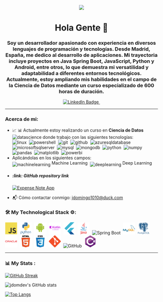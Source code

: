<div id="header" align="center">
  <img src="https://media.giphy.com/media/BACNp4PYgXACSPujxi/giphy.gif" width=250>
  <h1 align="center">Hola Gente 👋</h1>
  <h3 align="center">Soy un desarrollador apasionado con experiencia en diversos lenguajes de programación y tecnologías. Desde Madrid, España, me dedico al desarrollo de aplicaciones. Mi trayectoria incluye proyectos en Java Spring Boot, JavaScript, Python y Android, entre otros, lo que demuestra mi versatilidad y adaptabilidad a diferentes entornos tecnológicos. Actualmente, estoy ampliando mis habilidades en el campo de la Ciencia de Datos mediante un curso especializado de 600 horas de duración.</h3>
</div>

<div id="badges" align="center">
  <a href="https://es.linkedin.com/in/juan-domingo">
    <img src="https://findicons.com/files/icons/1982/social_me/60/linkedin.png" alt="LinkedIn Badge"/>    
  </a>
  
  <a href="">
    <img src="" alt=""/>
  </a>
</div>
         
---
### Acerca de mi:
  - :chart_with_upwards_trend: :bar_chart: Actualmente estoy realizando un curso en __Ciencia de Datos__ <img src="https://github.com/john-sunday/john-sunday/assets/49209302/9b4b8c43-f1ab-4e48-b485-79f4e541eff4" alt="datascience" width="40" height="40"> donde trabajo con las siguientes tecnologías:
    <div align="left">       
      <div>
        <img src="https://cdn.jsdelivr.net/gh/devicons/devicon@latest/icons/linux/linux-original.svg" title="Linux Terminal" alt="linux" width="40" height="40"/>&nbsp;
        <img src="https://cdn.jsdelivr.net/gh/devicons/devicon@latest/icons/powershell/powershell-original.svg" title="Power Shell" alt="powershell" width="40" height="40"/>&nbsp;
        <img src="https://cdn.jsdelivr.net/gh/devicons/devicon@latest/icons/git/git-original-wordmark.svg" title="Git" alt="git" width="40" height="40"/>&nbsp;
        <img src="https://cdn.jsdelivr.net/gh/devicons/devicon@latest/icons/github/github-original-wordmark.svg" title="GitHub" alt="github" width="40" height="40"/>&nbsp;
        <img src="https://cdn.jsdelivr.net/gh/devicons/devicon@latest/icons/azuresqldatabase/azuresqldatabase-original.svg" title="Azure SQL Database" alt="azuresqldatabase" width="40" height="40"/>&nbsp;
        <img src="https://cdn.jsdelivr.net/gh/devicons/devicon@latest/icons/microsoftsqlserver/microsoftsqlserver-original-wordmark.svg" title="MicrosoftSQL Server" alt="microsoftsqlserver" width="40" height="40"/>&nbsp;
        <img src="https://cdn.jsdelivr.net/gh/devicons/devicon@latest/icons/mysql/mysql-original-wordmark.svg" title="MySQL" alt="mysql" width="40" height="40"/>&nbsp;
        <img src="https://cdn.jsdelivr.net/gh/devicons/devicon@latest/icons/mongodb/mongodb-original-wordmark.svg" title="mongoDB" alt="mongodb" width="40" height="40"/>&nbsp;
        <img src="https://cdn.jsdelivr.net/gh/devicons/devicon@latest/icons/python/python-original-wordmark.svg" title="Python" alt="python" width="40" height="40"/>&nbsp; 
        <img src="https://cdn.jsdelivr.net/gh/devicons/devicon@latest/icons/numpy/numpy-original-wordmark.svg" title="Numpy" alt="numpy" width="40" height="40"/>&nbsp; 
        <img src="https://cdn.jsdelivr.net/gh/devicons/devicon@latest/icons/pandas/pandas-original-wordmark.svg" title="Pandas" alt="pandas" width="40" height="40"/>&nbsp; 
        <img src="https://cdn.jsdelivr.net/gh/devicons/devicon@latest/icons/matplotlib/matplotlib-original-wordmark.svg" title="matplotlib" alt="matplotlib" width="40" height="40"/>&nbsp;
        <img src="https://github.com/microsoft/PowerBI-Icons/blob/main/SVG/Power-BI.svg" title="Power Bi" alt="powerbi" width="40" height="40"/>&nbsp;    
      </div>
  - Aplicándolas en los siguientes campos:
    <div>
    <img src="https://github.com/john-sunday/john-sunday/assets/49209302/d842cca6-939a-4f2d-be09-cded7061bdd6" alt="machinelearning" width="40" height="40">
    <span style="vertical-align: super;">Machine Learning</span>&nbsp; 
    <img src="https://github.com/john-sunday/john-sunday/assets/49209302/d7573e15-6293-4612-89f3-78e73175d2c0" alt="deeplearning" width="40" height="40">
    <span style="vertical-align: super;">Deep Learning</span>&nbsp; 
    </div>    
  - <h5>:link: GitHub repository link</h5>
    <div>
      <a href="https://github.com/john-sunday/Expense_Note_App-Spring_Boot">
        <img src="https://cdn3.iconfinder.com/data/icons/sociocons/256/github-sociocon.png" alt="Expense Note App" width="40" height="40"/> 
      </a>
    </div>

   
<!--- 🌱 I’m currently learning -->
<!--- 👯 I’m looking to collaborate on ...-->
<!--- 🤔 I’m looking for help with ...-->
<!--- 💬 Ask me about ...-->
- :mailbox_with_mail: Cómo contactar conmigo: jdomingo1010@duck.com
<!--- 😄 Pronouns: ...-->
<!--- ⚡ Fun fact: ...-->

<div align="left">
  <h3>🛠️ My Technological Stack ⚙️:</h3>
  <div>
        <img src="https://github.com/devicons/devicon/blob/master/icons/javascript/javascript-original.svg" title="JavaScript" alt="JavaScript" width="40" height="40"/>&nbsp;
    <img src="https://github.com/devicons/devicon/blob/master/icons/python/python-original-wordmark.svg" title="Python" alt="Python" width="40" height="40"/>&nbsp;
    <img src="https://github.com/devicons/devicon/blob/master/icons/android/android-original-wordmark.svg" title="Android" alt="Android" width="40" height="40"/>&nbsp;
    <img src="https://github.com/devicons/devicon/blob/master/icons/kotlin/kotlin-plain-wordmark.svg" title="Kotlin" alt="Kotlin" width="40" height="40"/>&nbsp;
    <img src="https://github.com/devicons/devicon/blob/master/icons/flutter/flutter-original.svg" title="Flutter" alt="Flutter" width="40" height="40"/>&nbsp;    
    <img src="https://github.com/devicons/devicon/blob/master/icons/java/java-original-wordmark.svg" title="Java" alt="Java" width="40" height="40"/>&nbsp;
    <!--<img src="https://seeklogo.com/images/S/spring-boot-logo-9D6125D4E7-seeklogo.com.png" title="Spring" alt="Spring" width="80" height="40"/>&nbsp;--> 
    <img src="https://atomrace.com/blog/wp-content/uploads/2018/05/spring-boot-logo-300x158.png" title="Spring Boot" alt="Spring Boot" width="80" height="40"/>&nbsp;
    <img src="https://github.com/devicons/devicon/blob/master/icons/mysql/mysql-original-wordmark.svg" title="MySQL" alt="MySQL" width="40" height="40"/>&nbsp;
    <img src="https://github.com/devicons/devicon/blob/master/icons/postgresql/postgresql-plain-wordmark.svg" title="PostgreSQL" alt="PostgreSQL" width="40" height="40"/>&nbsp;
    <img src="https://github.com/devicons/devicon/blob/master/icons/oracle/oracle-original.svg" title="Oracle" alt="Oracle" width="40" height="40"/>&nbsp;
    <img src="https://github.com/devicons/devicon/blob/master/icons/html5/html5-original-wordmark.svg" title="HTML5" alt="HTML5" width="40" height="40"/>&nbsp;
    <img src="https://github.com/devicons/devicon/blob/master/icons/css3/css3-original-wordmark.svg" title="CSS3" alt="CSS3" width="40" height="40"/>&nbsp;
    <img src="https://github.com/devicons/devicon/blob/master/icons/git/git-original.svg" title="GIT" alt="GIT" width="40" height="40"/>&nbsp;
    <img src="https://findicons.com/files/icons/2796/metro_uinvert_dock/128/github.png" title="GitHub" alt="GitHub" width="40" height="40"/>&nbsp;
    <img src="https://github.com/devicons/devicon/blob/master/icons/csharp/csharp-original.svg" title="C#" alt="C#" width="40" height="40"/>&nbsp;
    <!--<img src="" title="" alt="" width="40" height="40"/>&nbsp;
    <img src="" title="" alt="" width="40" height="40"/>&nbsp;
    <img src="" title="" alt="" width="40" height="40"/>&nbsp;
    <img src="" title="" alt="" width="40" height="40"/>&nbsp;-->
  </div> 
</div>

---
### :bar_chart: My Stats :

[![GitHub Streak](https://streak-stats.demolab.com?user=jdomdev&theme=dark&hide_border=true)](https://git.io/streak-stats)

![jdomdev's GitHub stats](https://github-readme-stats.vercel.app/api?username=jdomdev&show_icons=true&theme=dark)

[![Top Langs](https://github-readme-stats.vercel.app/api/top-langs/?username=jdomdev&layout=compact)](https://github.com/anuraghazra/github-readme-stats)
